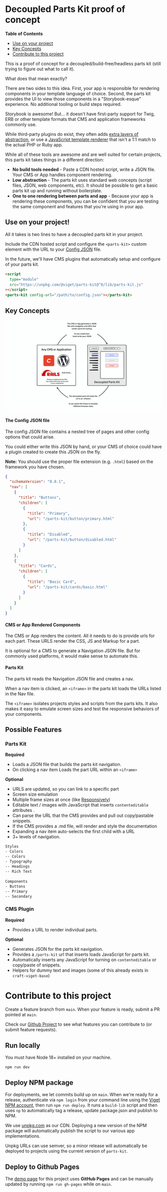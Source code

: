 # Decoupled Parts Kit proof of concept

**Table of Contents**

- [Use on your project](#use-on-your-project)
- [Key Concepts](#key-concepts)
- [Contribute to this project](#contribute-to-this-project)

This is a proof of concept for a decoupled/build-free/headless parts kit (still trying to figure out what to call it).

What does that mean exactly?

There are two sides to this idea. First, your app is responsible for rendering components in your template language of choice. Second, the parts kit provides the UI to view those components in a "Storybook-esque" experience. No additional tooling or build steps required.

Storybook is awesome! But... it doesn't have first-party support for Twig, ERB or other template formats that CMS and application frameworks commonly use.

While third-party plugins do exist, they often adds [extra layers of abstraction](https://wingsuit-designsystem.github.io/), or use a [JavaScript template renderer](https://github.com/markhuot/storybook-twig) that isn't a 1:1 match to the actual PHP or Ruby app.

While all of these tools are awesome and are well suited for certain projects, this parts kit takes things in a different direction:

- **No build tools needed** - Paste a CDN hosted script, write a JSON file. Your CMS or App handles component rendering.
- **Low abstraction** - The parts kit uses standard web concepts (script files, JSON, web components, etc). It should be possible to get a basic parts kit up and running without boilerplate.
- **One to one rendering between parts and app** - Because your app is rendering these components, you can be confident that you are testing the same component and features that you're using in your app.

## Use on your project!

All it takes is two lines to have a decoupled parts kit in your project.

Include the CDN hosted script and configure the `<parts-kit>` custom element with the URL to your [Config JSON](#the-config-json-file) file.

In the future, we'll have CMS plugins that automatically setup and configure of your parts kit.

```html
<script
  type="module"
  src="https://unpkg.com/@viget/parts-kit@^0/lib/parts-kit.js"
></script>
<parts-kit config-url="/path/to/config.json"></parts-kit>
```

## Key Concepts

![Diagram of decoupled parts kit](docs/hero-image.png)

#### The Config JSON file

The config JSON file contains a nested tree of pages and other config options that could arise.

You could either write this JSON by hand, or your CMS of choice could have a plugin created to create this JSON on the fly.

**Note:** You should use the proper file extension (e.g. `.html`) based on the framework you have chosen.

```json
{
  "schemaVersion": "0.0.1",
  "nav": [
    {
      "title": "Buttons",
      "children": [
        {
          "title": "Primary",
          "url": "/parts-kit/button/primary.html"
        },
        {
          "title": "Disabled",
          "url": "/parts-kit/button/disabled.html"
        }
      ]
    },
    {
      "title": "Cards",
      "children": [
        {
          "title": "Basic Card",
          "url": "/parts-kit/cards/basic.html"
        }
      ]
    }
  ]
}
```

#### CMS or App Rendered Components

The CMS or App renders the content. All it needs to do is provide urls for each part. These URLS render the CSS, JS and Markup for a part.

It is optional for a CMS to generate a Navigation JSON file. But for commonly used platforms, it would make sense to automate this.

#### Parts Kit

The parts kit reads the Navigation JSON file and creates a nav.

When a nav item is clicked, an `<iframe>` in the parts kit loads the URLs listed in the Nav file.

The `<iframe>` isolates projects styles and scripts from the parts kits. It also makes it easy to emulate screen sizes and test the responsive behaviors of your components.

## Possible Features

### Parts Kit

**Required**

- Loads a JSON file that builds the parts kit navigation.
- On clicking a nav item Loads the part URL within an `<iframe>`

**Optional**

- URLS are updated, so you can link to a specific part
- Screen size emulation
- Multiple frame sizes at once (like [Responsively](/Users/joshuapease/Development/_internal/parts-kit/README.md))
- Editable text / images with JavaScript that inserts `contenteditable` attributes .
- Can parse the URL that the CMS provides and pull out copy/pastable snippets.
- If the CMS provides a .md file, will render and style the documentation
- Expanding a nav item auto-selects the first child with a URL
- 3+ levels of navigation.

```
Styles
- Colors
-- Colors
- Typography
-- Headings
-- Rich Text

Components
- Buttons
-- Primary
-- Secondary
```

### CMS Plugin

**Required**

- Provides a URL to render individual parts.

**Optional**

- Generates JSON for the parts kit navigation.
- Provides a `/parts-kit` url that inserts loads JavaScript for parts kit.
- Automatically inserts any JavaScript for turning on `contenteditable` or copy/paste of snippets.
- Helpers for dummy text and images (some of this already exists in `craft-viget-base`)

# Contribute to this project

Create a feature branch from `main`. When your feature is ready, submit a PR pointed at `main`.

Check our [Github Project](https://github.com/orgs/vigetlabs/projects/54) to see what features you can contribute to (or submit feature requests).

## Run locally
You must have Node 18+ installed on your machine.

```
npm run dev
```

## Deploy NPM package
For deployments, we let commits build up on `main`. When we're ready for a release, authenticate via `npm login` from your command line using the [Viget NPM account](https://my.1password.com/vaults/maxyfxamkf65q6flnyqzyixhgi/allitems/sb4qvqutpbbkvegrel3owkcqva), then  run `npm run deploy`. It runs a `build-lib` script and then uses `np` to automatically tag a release, update package.json and publish to NPM.

We use [unpkg.com](https://unpkg.com/) as our CDN. Deploying a new version of the NPM package will automatically publish the script to our various app implementations.

Unpkg URLs can use semver, so a minor release will automatically be deployed to projects using the current version of `parts-kit`.

## Deploy to Github Pages

The [demo page](https://code.viget.com/parts-kit/) for this project uses **GitHub Pages** and can be manually updated by running `npm run gh-pages` while on `main`.
